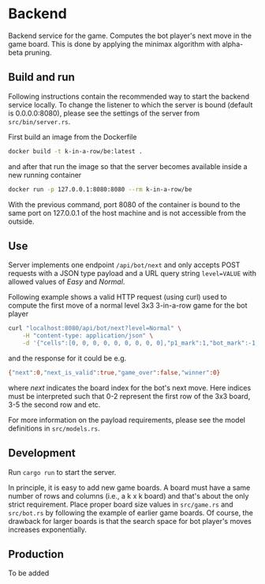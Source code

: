 # Backend

Backend service for the game. Computes the bot player's next move in the game board. This is done by applying the minimax algorithm with alpha-beta pruning.

## Build and run ##

Following instructions contain the recommended way to start the backend service locally. To change the listener to which the server is bound (default is 0.0.0.0:8080), please see the settings of the server from `src/bin/server.rs`.

First build an image from the Dockerfile

```bash
docker build -t k-in-a-row/be:latest .
```

and after that run the image so that the server becomes available inside a new running container

```bash
docker run -p 127.0.0.1:8080:8080 --rm k-in-a-row/be
```

With the previous command, port 8080 of the container is bound to the same port on 127.0.0.1 of the host machine and is not accessible from the outside.

## Use ##

Server implements one endpoint `/api/bot/next` and only accepts POST requests with a JSON type payload and a URL query string `level=VALUE` with allowed values of *Easy* and *Normal*.

Following example shows a valid HTTP request (using curl) used to compute the first move of a normal level 3x3 3-in-a-row game for the bot player

```bash
curl "localhost:8080/api/bot/next?level=Normal" \
    -H "content-type: application/json" \
    -d '{"cells":[0, 0, 0, 0, 0, 0, 0, 0, 0],"p1_mark":1,"bot_mark":-1,"empty_mark":0}'
```

and the response for it could be e.g.

```bash
{"next":0,"next_is_valid":true,"game_over":false,"winner":0}
```

where *next* indicates the board index for the bot's next move. Here indices must be interpreted such that 0-2 represent the first row of the 3x3 board, 3-5 the second row and etc.

For more information on the payload requirements, please see the model definitions in `src/models.rs`.

## Development ##

Run `cargo run` to start the server.

In principle, it is easy to add new game boards. A board must have a same number of rows and columns (i.e., a k x k board) and that's about the only strict requirement. Place proper board size values in `src/game.rs` and `src/bot.rs` by following the example of earlier game boards. Of course, the drawback for larger boards is that the search space for bot player's moves increases exponentially.

## Production ##

To be added
